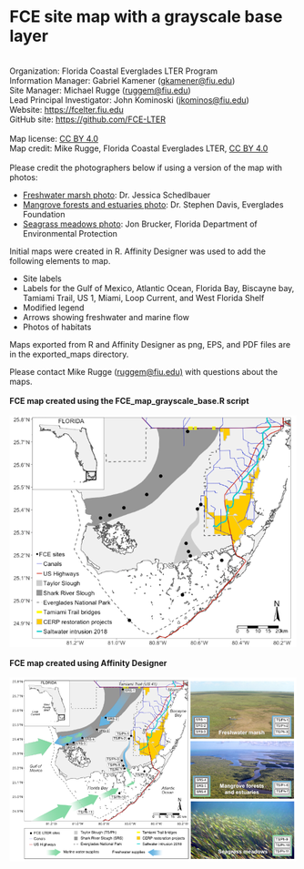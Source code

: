 # FCE site map with a grayscale base layer
 \
Organization: Florida Coastal Everglades LTER Program\
Information Manager: Gabriel Kamener ([gkamener\@fiu.edu](mailto:gkamener@fiu.edu))\
Site Manager: Michael Rugge ([ruggem\@fiu.edu](mailto:ruggem@fiu.edu))\
Lead Principal Investigator: John Kominoski ([jkominos\@fiu.edu](mailto:jkominos@fiu.edu))\
Website: <https://fcelter.fiu.edu>\
GitHub site: <https://github.com/FCE-LTER>\
 \
 Map license: [CC BY 4.0](https://creativecommons.org/licenses/by/4.0/)\
 Map credit: Mike Rugge, Florida Coastal Everglades LTER, [CC BY 4.0](https://creativecommons.org/licenses/by/4.0/)\
 \
 Please credit the photographers below if using a version of the map with photos:

* [Freshwater marsh photo](https://fce-lter.fiu.edu/about/photos/?image_id=145): Dr. Jessica Schedlbauer
* [Mangrove forests and estuaries photo](https://fce-lter.fiu.edu/about/photos/?image_id=325): Dr. Stephen Davis, Everglades Foundation
* [Seagrass meadows photo](https://floridadep.gov/files/st-martins-marsh-aquatic-preserve-dep-staff-jon-brucker-turtlegras-medowjpg): Jon Brucker, Florida Department of Environmental Protection


Initial maps were created in R. Affinity Designer was used to add the following elements to map.

* Site labels
* Labels for the Gulf of Mexico, Atlantic Ocean, Florida Bay, Biscayne bay, Tamiami Trail, US 1, Miami, Loop Current, and West Florida Shelf
* Modified legend
* Arrows showing freshwater and marine flow
* Photos of habitats
 

Maps exported from R and Affinity Designer as png, EPS, and PDF files are in the exported_maps directory.
 
 
Please contact Mike Rugge ([ruggem\@fiu.edu)](mailto:ruggem@fiu.edu) with questions about the maps.
 \
 \
**FCE map created using the FCE_map_grayscale_base.R script**
 \
 \
![](./exported_maps/FCE_map_grayscale_base_Rplot.png)
 \
 \
**FCE map created using Affinity Designer**
 \
 \
![](./exported_maps/FCE_map_grayscale_base_enhanced.png)
  


